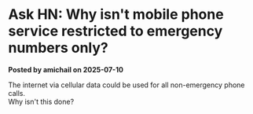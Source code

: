 # Ask HN: Why isn't mobile phone service restricted to emergency numbers only?  
**Posted by amichail on 2025-07-10**

The internet via cellular data could be used for all non-emergency phone calls.  
Why isn't this done?